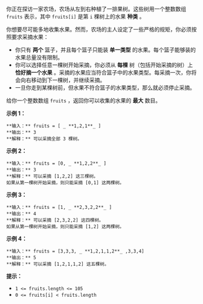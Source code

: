 你正在探访一家农场，农场从左到右种植了一排果树。这些树用一个整数数组 `fruits` 表示，其中 `fruits[i]` 是第 `i` 棵树上的水果
**种类** 。

你想要尽可能多地收集水果。然而，农场的主人设定了一些严格的规矩，你必须按照要求采摘水果：

  * 你只有 **两个** 篮子，并且每个篮子只能装 **单一类型** 的水果。每个篮子能够装的水果总量没有限制。
  * 你可以选择任意一棵树开始采摘，你必须从 **每棵** 树（包括开始采摘的树）上 **恰好摘一个水果** 。采摘的水果应当符合篮子中的水果类型。每采摘一次，你将会向右移动到下一棵树，并继续采摘。
  * 一旦你走到某棵树前，但水果不符合篮子的水果类型，那么就必须停止采摘。

给你一个整数数组 `fruits` ，返回你可以收集的水果的 **最大** 数目。



**示例 1：**

    
    
    **输入：** fruits = [ _ **1,2,1**_ ]
    **输出：** 3
    **解释：** 可以采摘全部 3 棵树。
    

**示例 2：**

    
    
    **输入：** fruits = [0, _ **1,2,2**_ ]
    **输出：** 3
    **解释：** 可以采摘 [1,2,2] 这三棵树。
    如果从第一棵树开始采摘，则只能采摘 [0,1] 这两棵树。
    

**示例 3：**

    
    
    **输入：** fruits = [1, _ **2,3,2,2**_ ]
    **输出：** 4
    **解释：** 可以采摘 [2,3,2,2] 这四棵树。
    如果从第一棵树开始采摘，则只能采摘 [1,2] 这两棵树。
    

**示例 4：**

    
    
    **输入：** fruits = [3,3,3, _ **1,2,1,1,2**_ ,3,3,4]
    **输出：** 5
    **解释：** 可以采摘 [1,2,1,1,2] 这五棵树。
    



**提示：**

  * `1 <= fruits.length <= 105`
  * `0 <= fruits[i] < fruits.length`

